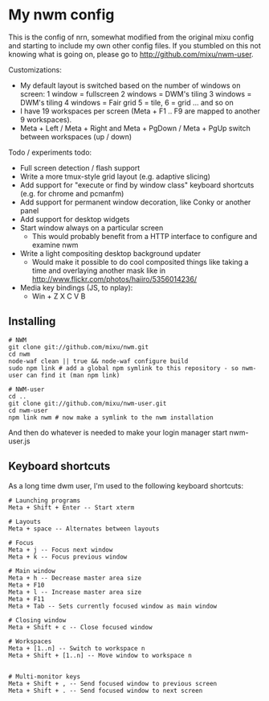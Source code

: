 # My nwm config
This is the config of nrn, somewhat modified from the original mixu config and starting to include my own other config files.
If you stumbled on this not knowing what is going on, please go to http://github.com/mixu/nwm-user.

Customizations:

- My default layout is switched based on the number of windows on screen:
    1 window = fullscreen
    2 windows = DWM's tiling
    3 windows = DWM's tiling
    4 windows = Fair grid
    5 = tile, 6 = grid
    ... and so on
- I have 19 workspaces per screen (Meta + F1 .. F9 are mapped to another 9 workspaces).
- Meta + Left / Meta + Right and Meta + PgDown / Meta + PgUp switch between workspaces (up / down)

Todo / experiments todo:

- Full screen detection / flash support
- Write a more tmux-style grid layout (e.g. adaptive slicing)
- Add support for "execute or find by window class" keyboard shortcuts (e.g. for chrome and pcmanfm)
- Add support for permanent window decoration, like Conky or another panel
- Add support for desktop widgets
- Start window always on a particular screen
    - This would probably benefit from a HTTP interface to configure and examine nwm
- Write a light compositing desktop background updater
    -  Would make it possible to do cool composited things like taking a time and overlaying another mask like in http://www.flickr.com/photos/haiiro/5356014236/
- Media key bindings (JS, to nplay):
    - Win + Z X C V B



## Installing

    # NWM
    git clone git://github.com/mixu/nwm.git
    cd nwm
    node-waf clean || true && node-waf configure build
    sudo npm link # add a global npm symlink to this repository - so nwm-user can find it (man npm link)
    
    # NWM-user
    cd ..
    git clone git://github.com/mixu/nwm-user.git
    cd nwm-user
    npm link nwm # now make a symlink to the nwm installation

And then do whatever is needed to make your login manager start nwm-user.js

## Keyboard shortcuts

As a long time dwm user, I'm used to the following keyboard shortcuts:

    # Launching programs
    Meta + Shift + Enter -- Start xterm

    # Layouts
    Meta + space -- Alternates between layouts

    # Focus
    Meta + j -- Focus next window
    Meta + k -- Focus previous window

    # Main window
    Meta + h -- Decrease master area size
    Meta + F10
    Meta + l -- Increase master area size
    Meta + F11
    Meta + Tab -- Sets currently focused window as main window

    # Closing window
    Meta + Shift + c -- Close focused window

    # Workspaces
    Meta + [1..n] -- Switch to workspace n
    Meta + Shift + [1..n] -- Move window to workspace n


    # Multi-monitor keys
    Meta + Shift + , -- Send focused window to previous screen
    Meta + Shift + . -- Send focused window to next screen




